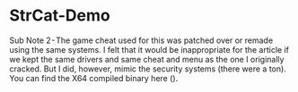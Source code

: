 # StrCat-Demo

Sub Note 2 - The game cheat used for this was patched over or remade using the same systems. I felt that it would be inappropriate for the article if we kept the same drivers and same cheat and menu as the one I originally cracked. But I did, however, mimic the security systems (there were a ton). You can find the X64 compiled binary here ().
